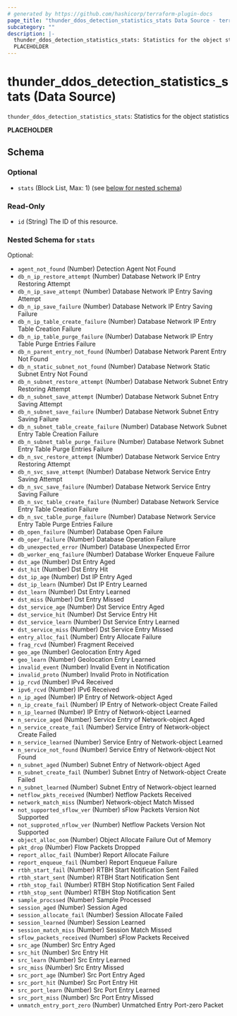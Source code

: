 ```yaml
---
# generated by https://github.com/hashicorp/terraform-plugin-docs
page_title: "thunder_ddos_detection_statistics_stats Data Source - terraform-provider-thunder"
subcategory: ""
description: |-
  thunder_ddos_detection_statistics_stats: Statistics for the object statistics
  PLACEHOLDER
---
```


# thunder_ddos_detection_statistics_stats (Data Source)

`thunder_ddos_detection_statistics_stats`: Statistics for the object statistics

__PLACEHOLDER__



<!-- schema generated by tfplugindocs -->
## Schema

### Optional

- `stats` (Block List, Max: 1) (see [below for nested schema](#nestedblock--stats))

### Read-Only

- `id` (String) The ID of this resource.

<a id="nestedblock--stats"></a>
### Nested Schema for `stats`

Optional:

- `agent_not_found` (Number) Detection Agent Not Found
- `db_n_ip_restore_attempt` (Number) Database Network IP Entry Restoring Attempt
- `db_n_ip_save_attempt` (Number) Database Network IP Entry Saving Attempt
- `db_n_ip_save_failure` (Number) Database Network IP Entry Saving Failure
- `db_n_ip_table_create_failure` (Number) Database Network IP Entry Table Creation Failure
- `db_n_ip_table_purge_failure` (Number) Database Network IP Entry Table Purge Entries Failure
- `db_n_parent_entry_not_found` (Number) Database Network Parent Entry Not Found
- `db_n_static_subnet_not_found` (Number) Database Network Static Subnet Entry Not Found
- `db_n_subnet_restore_attempt` (Number) Database Network Subnet Entry Restoring Attempt
- `db_n_subnet_save_attempt` (Number) Database Network Subnet Entry Saving Attempt
- `db_n_subnet_save_failure` (Number) Database Network Subnet Entry Saving Failure
- `db_n_subnet_table_create_failure` (Number) Database Network Subnet Entry Table Creation Failure
- `db_n_subnet_table_purge_failure` (Number) Database Network Subnet Entry Table Purge Entries Failure
- `db_n_svc_restore_attempt` (Number) Database Network Service Entry Restoring Attempt
- `db_n_svc_save_attempt` (Number) Database Network Service Entry Saving Attempt
- `db_n_svc_save_failure` (Number) Database Network Service Entry Saving Failure
- `db_n_svc_table_create_failure` (Number) Database Network Service Entry Table Creation Failure
- `db_n_svc_table_purge_failure` (Number) Database Network Service Entry Table Purge Entries Failure
- `db_open_failure` (Number) Database Open Failure
- `db_oper_failure` (Number) Database Operation Failure
- `db_unexpected_error` (Number) Database Unexpected Error
- `db_worker_enq_failure` (Number) Database Worker Enqueue Failure
- `dst_age` (Number) Dst Entry Aged
- `dst_hit` (Number) Dst Entry Hit
- `dst_ip_age` (Number) Dst IP Entry Aged
- `dst_ip_learn` (Number) Dst IP Entry Learned
- `dst_learn` (Number) Dst Entry Learned
- `dst_miss` (Number) Dst Entry Missed
- `dst_service_age` (Number) Dst Service Entry Aged
- `dst_service_hit` (Number) Dst Service Entry Hit
- `dst_service_learn` (Number) Dst Service Entry Learned
- `dst_service_miss` (Number) Dst Service Entry Missed
- `entry_alloc_fail` (Number) Entry Allocate Failure
- `frag_rcvd` (Number) Fragment Received
- `geo_age` (Number) Geolocation Entry Aged
- `geo_learn` (Number) Geolocation Entry Learned
- `invalid_event` (Number) Invalid Event in Notification
- `invalid_proto` (Number) Invalid Proto in Notification
- `ip_rcvd` (Number) IPv4 Received
- `ipv6_rcvd` (Number) IPv6 Received
- `n_ip_aged` (Number) IP Entry of Network-object Aged
- `n_ip_create_fail` (Number) IP Entry of Network-object Create Failed
- `n_ip_learned` (Number) IP Entry of Network-object Learned
- `n_service_aged` (Number) Service Entry of Network-object Aged
- `n_service_create_fail` (Number) Service Entry of Network-object Create Failed
- `n_service_learned` (Number) Service Entry of Network-object Learned
- `n_service_not_found` (Number) Service Entry of Network-object Not Found
- `n_subnet_aged` (Number) Subnet Entry of Network-object Aged
- `n_subnet_create_fail` (Number) Subnet Entry of Network-object Create Failed
- `n_subnet_learned` (Number) Subnet Entry of Network-object learned
- `netflow_pkts_received` (Number) Netflow Packets Received
- `network_match_miss` (Number) Network-object Match Missed
- `not_supported_sflow_ver` (Number) sFlow Packets Version Not Supported
- `not_supproted_nflow_ver` (Number) Netflow Packets Version Not Supported
- `object_alloc_oom` (Number) Object Allocate Failure Out of Memory
- `pkt_drop` (Number) Flow Packets Dropped
- `report_alloc_fail` (Number) Report Allocate Failure
- `report_enqueue_fail` (Number) Report Enqueue Failure
- `rtbh_start_fail` (Number) RTBH Start Notification Sent Failed
- `rtbh_start_sent` (Number) RTBH Start Notification Sent
- `rtbh_stop_fail` (Number) RTBH Stop Notification Sent Failed
- `rtbh_stop_sent` (Number) RTBH Stop Notification Sent
- `sample_procssed` (Number) Sample Processed
- `session_aged` (Number) Session Aged
- `session_allocate_fail` (Number) Session Allocate Failed
- `session_learned` (Number) Session Learned
- `session_match_miss` (Number) Session Match Missed
- `sflow_packets_received` (Number) sFlow Packets Received
- `src_age` (Number) Src Entry Aged
- `src_hit` (Number) Src Entry Hit
- `src_learn` (Number) Src Entry Learned
- `src_miss` (Number) Src Entry Missed
- `src_port_age` (Number) Src Port Entry Aged
- `src_port_hit` (Number) Src Port Entry Hit
- `src_port_learn` (Number) Src Port Entry Learned
- `src_port_miss` (Number) Src Port Entry Missed
- `unmatch_entry_port_zero` (Number) Unmatched Entry Port-zero Packet


